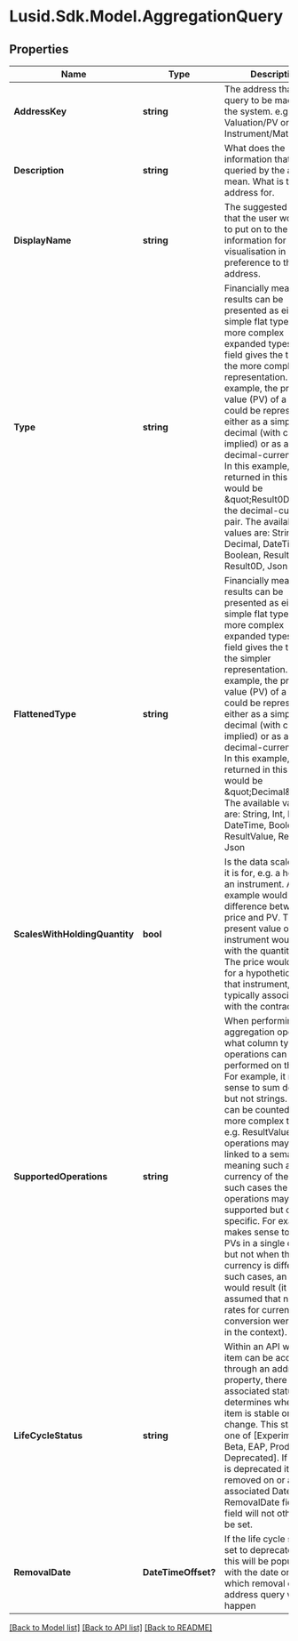 # Lusid.Sdk.Model.AggregationQuery

## Properties

Name | Type | Description | Notes
------------ | ------------- | ------------- | -------------
**AddressKey** | **string** | The address that is the query to be made into the system. e.g. a Valuation/PV or Instrument/MaturityDate | 
**Description** | **string** | What does the information that is being queried by the address mean. What is the address for. | 
**DisplayName** | **string** | The suggested name that the user would wish to put on to the returned information for visualisation in preference to the address. | 
**Type** | **string** | Financially meaningful results can be presented as either simple flat types or more complex expanded types. This field gives the type of the more complex representation.  For example, the present value (PV) of a holding could be represented either as a simple decimal (with currency implied) or as a decimal-currency pair. In this example, the type returned in this field would be \&quot;Result0D\&quot;, the decimal-currency pair. The available values are: String, Int, Decimal, DateTime, Boolean, ResultValue, Result0D, Json | 
**FlattenedType** | **string** | Financially meaningful results can be presented as either simple flat types or more complex expanded types. This field gives the type of the simpler representation.  For example, the present value (PV) of a holding could be represented either as a simple decimal (with currency implied) or as a decimal-currency pair. In this example, the type returned in this field would be \&quot;Decimal\&quot;. The available values are: String, Int, Decimal, DateTime, Boolean, ResultValue, Result0D, Json | 
**ScalesWithHoldingQuantity** | **bool** | Is the data scaled when it is for, e.g. a holding in an instrument. A key example would be the difference between price and PV. The present value of an instrument would scale with the quantity held. The price would be that for a hypothetical unit of that instrument, typically associated with the contract size. | 
**SupportedOperations** | **string** | When performing an aggregation operation, what column type operations can be performed on the data. For example, it makes sense to sum decimals but not strings. Either can be counted. With more complex types, e.g. ResultValues, operations may be linked to a semantic meaning such as the currency of the result. In such cases the operations may be supported but context specific. For example, it makes sense to sum PVs in a single currency but not when the currency is different. In such cases, an error would result (it being assumed that no fx rates for currency conversion were implicit in the context). | 
**LifeCycleStatus** | **string** | Within an API where an item can be accessed through an address or property, there is an associated status that determines whether the item is stable or likely to change. This status is one of [Experimental, Beta, EAP, Prod,  Deprecated]. If the item is deprecated it will be removed on or after the associated DateTime RemovalDate field. That field will not otherwise be set. | 
**RemovalDate** | **DateTimeOffset?** | If the life cycle status is set to deprecated then this will be populated with the date on or after which removal of the address query will happen | [optional] 

[[Back to Model list]](../README.md#documentation-for-models) [[Back to API list]](../README.md#documentation-for-api-endpoints) [[Back to README]](../README.md)

